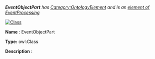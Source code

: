 ___EventObjectPart__ 
 has
 [Category:OntologyElement](../../Category/OntologyElement "Category:OntologyElement") 
 and is an
 [element of](../../Property/ElementOf "Property:ElementOf") 
[EventProcessing](../../Submissions/EventProcessing "Submissions:EventProcessing")_




  





[![Class](../../images/thumb/2/27/Class.gif/45px-Class.gif)](../../Image/Class.gif "Class")


__Name__ 
 : EventObjectPart
 



__Type:__ 
 owl:Class
 



__Description__ 
 :